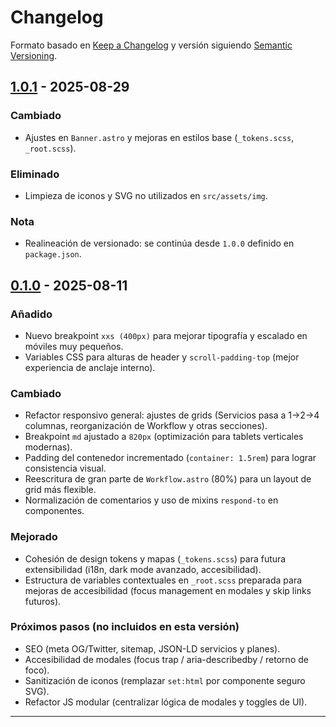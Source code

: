 # Changelog

Formato basado en [Keep a Changelog](https://keepachangelog.com/es-ES/1.1.0/) y versión siguiendo [Semantic Versioning](https://semver.org/lang/es/).

## [1.0.1] - 2025-08-29
### Cambiado
- Ajustes en `Banner.astro` y mejoras en estilos base (`_tokens.scss`, `_root.scss`).

### Eliminado
- Limpieza de iconos y SVG no utilizados en `src/assets/img`.

### Nota
- Realineación de versionado: se continúa desde `1.0.0` definido en `package.json`.

## [0.1.0] - 2025-08-11
### Añadido
- Nuevo breakpoint `xxs (400px)` para mejorar tipografía y escalado en móviles muy pequeños.
- Variables CSS para alturas de header y `scroll-padding-top` (mejor experiencia de anclaje interno).

### Cambiado
- Refactor responsivo general: ajustes de grids (Servicios pasa a 1→2→4 columnas, reorganización de Workflow y otras secciones).
- Breakpoint `md` ajustado a `820px` (optimización para tablets verticales modernas).
- Padding del contenedor incrementado (`container: 1.5rem`) para lograr consistencia visual.
- Reescritura de gran parte de `Workflow.astro` (80%) para un layout de grid más flexible.
- Normalización de comentarios y uso de mixins `respond-to` en componentes.

### Mejorado
- Cohesión de design tokens y mapas (`_tokens.scss`) para futura extensibilidad (i18n, dark mode avanzado, accesibilidad).
- Estructura de variables contextuales en `_root.scss` preparada para mejoras de accesibilidad (focus management en modales y skip links futuros).

### Próximos pasos (no incluidos en esta versión)
- SEO (meta OG/Twitter, sitemap, JSON-LD servicios y planes).
- Accesibilidad de modales (focus trap / aria-describedby / retorno de foco).
- Sanitización de iconos (remplazar `set:html` por componente seguro SVG).
- Refactor JS modular (centralizar lógica de modales y toggles de UI).

---

[1.0.1]: https://github.com/GabrielZavando/WebAgenciaAstro/releases/tag/v1.0.1
[0.1.0]: https://github.com/GabrielZavando/WebAgenciaAstro/releases/tag/v0.1.0
